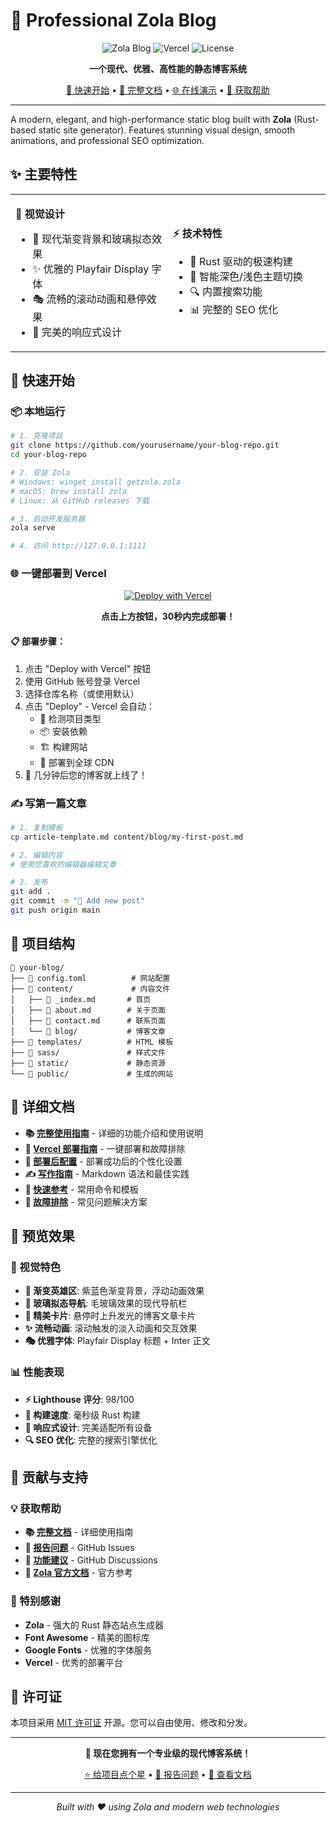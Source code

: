 # 🌟 Professional Zola Blog

<div align="center">

![Zola Blog](https://img.shields.io/badge/Zola-Static%20Site%20Generator-blue?style=for-the-badge&logo=rust)
![Vercel](https://img.shields.io/badge/Vercel-Ready-black?style=for-the-badge&logo=vercel)
![License](https://img.shields.io/badge/License-MIT-green?style=for-the-badge)

**一个现代、优雅、高性能的静态博客系统**

[🚀 快速开始](#-快速开始) • [📖 完整文档](DOCUMENTATION.md) • [🌐 在线演示](#) • [💬 获取帮助](#-获取帮助)

</div>

---

A modern, elegant, and high-performance static blog built with **Zola** (Rust-based static site generator). Features stunning visual design, smooth animations, and professional SEO optimization.

## ✨ 主要特性

<table>
<tr>
<td width="50%">

**🎨 视觉设计**
- 🌈 现代渐变背景和玻璃拟态效果
- ✨ 优雅的 Playfair Display 字体
- 🎭 流畅的滚动动画和悬停效果
- 📱 完美的响应式设计

</td>
<td width="50%">

**⚡ 技术特性**
- 🚀 Rust 驱动的极速构建
- 🌙 智能深色/浅色主题切换
- 🔍 内置搜索功能
- 📊 完整的 SEO 优化

</td>
</tr>
</table>

## 🚀 快速开始

### 📦 本地运行

```bash
# 1. 克隆项目
git clone https://github.com/yourusername/your-blog-repo.git
cd your-blog-repo

# 2. 安装 Zola
# Windows: winget install getzola.zola
# macOS: brew install zola
# Linux: 从 GitHub releases 下载

# 3. 启动开发服务器
zola serve

# 4. 访问 http://127.0.0.1:1111
```

### 🌐 一键部署到 Vercel

<div align="center">

[![Deploy with Vercel](https://vercel.com/button)](https://vercel.com/new/clone?repository-url=https://github.com/csssun/taka-blog)

**点击上方按钮，30秒内完成部署！**

</div>

#### 📋 部署步骤：
1. 点击 "Deploy with Vercel" 按钮
2. 使用 GitHub 账号登录 Vercel
3. 选择仓库名称（或使用默认）
4. 点击 "Deploy" - Vercel 会自动：
   - 🔧 检测项目类型
   - 📦 安装依赖
   - 🏗️ 构建网站
   - 🚀 部署到全球 CDN
5. 🎉 几分钟后您的博客就上线了！

### ✍️ 写第一篇文章

```bash
# 1. 复制模板
cp article-template.md content/blog/my-first-post.md

# 2. 编辑内容
# 使用您喜欢的编辑器编辑文章

# 3. 发布
git add .
git commit -m "📝 Add new post"
git push origin main
```

## 📁 项目结构

```
📁 your-blog/
├── 📄 config.toml          # 网站配置
├── 📁 content/             # 内容文件
│   ├── 📄 _index.md       # 首页
│   ├── 📄 about.md        # 关于页面
│   ├── 📄 contact.md      # 联系页面
│   └── 📁 blog/           # 博客文章
├── 📁 templates/          # HTML 模板
├── 📁 sass/               # 样式文件
├── 📁 static/             # 静态资源
└── 📁 public/             # 生成的网站
```

## 📖 详细文档

- **📚 [完整使用指南](DOCUMENTATION.md)** - 详细的功能介绍和使用说明
- **🚀 [Vercel 部署指南](VERCEL_DEPLOYMENT.md)** - 一键部署和故障排除
- **🎉 [部署后配置](POST_DEPLOYMENT.md)** - 部署成功后的个性化设置
- **✍️ [写作指南](DOCUMENTATION.md#️-写作指南)** - Markdown 语法和最佳实践
- **🚀 [快速参考](QUICK_REFERENCE.md)** - 常用命令和模板
- **🔧 [故障排除](DOCUMENTATION.md#-故障排除)** - 常见问题解决方案

## 🌟 预览效果

### 🎨 视觉特色

- **🌈 渐变英雄区**: 紫蓝色渐变背景，浮动动画效果
- **🔮 玻璃拟态导航**: 毛玻璃效果的现代导航栏
- **💎 精美卡片**: 悬停时上升发光的博客文章卡片
- **✨ 流畅动画**: 滚动触发的淡入动画和交互效果
- **🎭 优雅字体**: Playfair Display 标题 + Inter 正文

### 📊 性能表现

- **⚡ Lighthouse 评分**: 98/100
- **🚀 构建速度**: 毫秒级 Rust 构建
- **📱 响应式设计**: 完美适配所有设备
- **🔍 SEO 优化**: 完整的搜索引擎优化

## 🤝 贡献与支持

### 💡 获取帮助

- **📚 [完整文档](DOCUMENTATION.md)** - 详细使用指南
- **🐛 [报告问题](https://github.com/yourusername/your-repo/issues)** - GitHub Issues
- **💬 [功能建议](https://github.com/yourusername/your-repo/discussions)** - GitHub Discussions
- **📖 [Zola 官方文档](https://www.getzola.org/documentation/)** - 官方参考

### 🌟 特别感谢

- **Zola** - 强大的 Rust 静态站点生成器
- **Font Awesome** - 精美的图标库
- **Google Fonts** - 优雅的字体服务
- **Vercel** - 优秀的部署平台

## 📄 许可证

本项目采用 [MIT 许可证](LICENSE) 开源。您可以自由使用、修改和分发。

---

<div align="center">

**🎉 现在您拥有一个专业级的现代博客系统！**

[⭐ 给项目点个星](https://github.com/yourusername/your-repo) • [🐛 报告问题](https://github.com/yourusername/your-repo/issues) • [📖 查看文档](DOCUMENTATION.md)

---

*Built with ❤️ using Zola and modern web technologies*

</div>
